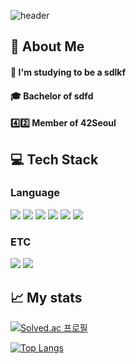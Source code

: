 <!--Header-->
![header](https://capsule-render.vercel.app/api?type=waving&color=auto&height=300&section=header&text=Hi%20I'm%20Yeji%20%F0%9F%A4%97&fontSize=90)

<!--Body-->
## 👋 About Me
#### 💬 I'm studying to be a sdlkf
#### 🎓  Bachelor of sdfd
#### 4️⃣2️⃣ Member of 42Seoul


## 💻 Tech Stack
### Language
<p>
  <img src="https://img.shields.io/badge/C-A8B9CC?style=flat-square&logo=C&logoColor=white"/>
  <img src="https://img.shields.io/badge/C++-00599C?style=flat-square&logo=cplusplus&logoColor=white"/>
  <img src="https://img.shields.io/badge/Python-3776AB?style=flat-square&logo=Python&logoColor=white"/>
  <img src="https://img.shields.io/badge/JavaScript-F7DF1E?style=flat-square&logo=JavaScript&logoColor=white"/>
  <img src="https://img.shields.io/badge/HTML5-E34F26?style=flat-square&logo=HTML5&logoColor=white"/>
  <img src="https://img.shields.io/badge/CSS3-1572B6?style=flat-square&logo=CSS3&logoColor=white"/>
</p>

### ETC
<p>
  <img src="https://img.shields.io/badge/Slack-4A154B?style=flat-square&logo=Slack&logoColor=white"/>
  <img src="https://img.shields.io/badge/MySQL-4479A1?style=flat-square&logo=MySQL&logoColor=white"/>
</p>



## 📈 My stats

[![Solved.ac 프로필](http://mazassumnida.wtf/api/v2/generate_badge?boj=leey56125)](https://solved.ac/유저네임)

[![Top Langs](https://github-readme-stats.vercel.app/api/top-langs/?username=yedididi)](https://github.com/anuraghazra/github-readme-stats)

<!-- ![Anurag's GitHub stats](https://github-readme-stats.vercel.app/api?username=yedididi&show_icons=true&theme=dracula) -->